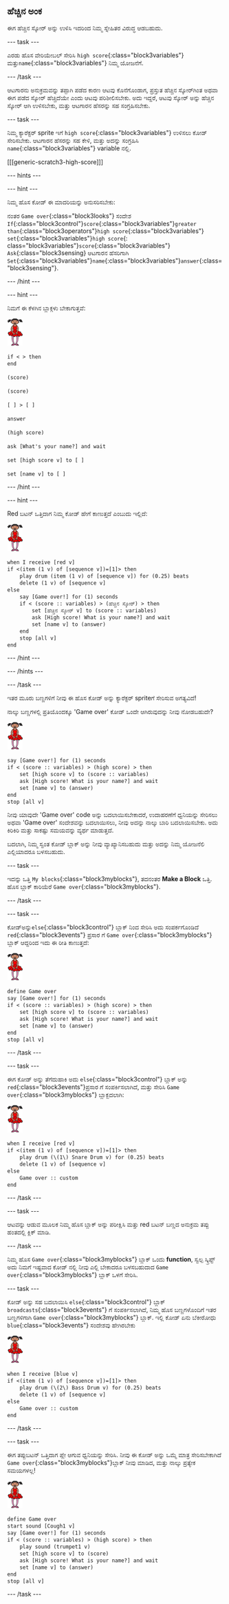 ## ಹೆಚ್ಚಿನ ಅಂಕ

ಈಗ ಹೆಚ್ಚಿನ ಸ್ಕೋರ್ ಅನ್ನು ಉಳಿಸಿ ಇದರಿಂದ ನಿಮ್ಮ ಸ್ನೇಹಿತರ ವಿರುದ್ಧ ಆಡಬಹುದು.

--- task ---

ಎರಡು ಹೊಸ ವೇರಿಯೇಬಲ್ ಸೇರಿಸಿ `high score`{:class="block3variables"} ಮತ್ತು`name`{:class="block3variables"} ನಿಮ್ಮ ಯೋಜನೆಗೆ.

--- /task ---

ಆಟಗಾರನು ಅನುಕ್ರಮವನ್ನು ತಪ್ಪಾಗಿ ಪಡೆದ ಕಾರಣ ಆಟವು ಕೊನೆಗೊಂಡಾಗ, ಪ್ರಸ್ತುತ ಹೆಚ್ಚಿನ ಸ್ಕೋರ್‌ಗಿಂತ ಅಥವಾ ಈಗ ಪಡೆದ ಸ್ಕೋರ್ ಹೆಚ್ಚಿದೆಯೇ ಎಂದು ಆಟವು ಪರಿಶೀಲಿಸಬೇಕು. ಅದು ಇದ್ದರೆ, ಆಟವು ಸ್ಕೋರ್ ಅನ್ನು ಹೆಚ್ಚಿನ ಸ್ಕೋರ್ ಆಗಿ ಉಳಿಸಬೇಕು, ಮತ್ತು ಆಟಗಾರನ ಹೆಸರನ್ನು ಸಹ ಸಂಗ್ರಹಿಸಬೇಕು.

--- task ---

ನಿಮ್ಮ ಕ್ಯಾರೆಕ್ಟರ್ sprite ಇಗೆ `high score`{:class="block3variables"} ಉಳಿಸಲು ಕೋಡ್ ಸೇರಿಸಬೇಕು. ಆಟಗಾರನ ಹೆಸರನ್ನು ಸಹ ಕೇಳಿ, ಮತ್ತು ಅದನ್ನು ಸಂಗ್ರಹಿಸಿ `name`{:class="block3variables"} variable ನಲ್ಲಿ.

[[[generic-scratch3-high-score]]]

--- hints ---


--- hint ---

ನಿಮ್ಮ ಹೊಸ ಕೋಡ್ ಈ ಮಾದರಿಯನ್ನು ಅನುಸರಿಸಬೇಕು:

ನಂತರ `Game over`{:class="block3looks"} ಸಂದೇಶ `If`{:class="block3control"}`score`{:class="block3variables"}`greater than`{:class="block3operators"}`high score`{:class="block3variables"} `set`{:class="block3variables"}`high score`{: class="block3variables"}`score`{:class="block3variables"} `Ask`{:class="block3sensing} ಆಟಗಾರನ ಹೆಸರಿಗಾಗಿ `Set`{:class="block3variables"}`name`{:class="block3variables"}`answer`{:class="block3sensing"}.

--- /hint ---

--- hint ---

ನಿಮಗೆ ಈ ಕೆಳಗಿನ ಬ್ಲಾಕ್ಗಳು ಬೇಕಾಗುತ್ತವೆ:

![ballerina](images/ballerina.png)

```blocks3
if < > then
end

(score)

(score)

[ ] > [ ]

answer

(high score)

ask [What's your name?] and wait

set [high score v] to [ ] 

set [name v] to [ ] 
```

--- /hint ---

--- hint ---

Red ಬಟನ್ ಒತ್ತಿದಾಗ ನಿಮ್ಮ ಕೋಡ್ ಹೇಗೆ ಕಾಣುತ್ತದೆ ಎಂಬುದು ಇಲ್ಲಿದೆ:

![ನರ್ತಕಿಯಾಗಿ](images/ballerina.png)

```blocks3
when I receive [red v]
if <(item (1 v) of [sequence v])=[1]> then
    play drum (item (1 v) of [sequence v]) for (0.25) beats
    delete (1 v) of [sequence v]
else
    say [Game over!] for (1) seconds
    if < (score :: variables) > (ಹೆಚ್ಚಿನ ಸ್ಕೋರ್) > then
        set [ಹೆಚ್ಚಿನ ಸ್ಕೋರ್ v] to (score :: variables)
        ask [High score! What is your name?] and wait
        set [name v] to (answer)
    end
    stop [all v]
end
```

--- /hint ---

--- /hints ---

--- /task ---

ಇತರ ಮೂರು ಬಣ್ಣಗಳಿಗೆ ನೀವು ಈ ಹೊಸ ಕೋಡ್ ಅನ್ನು ಕ್ಯಾರೆಕ್ಟರ್ sprite‌ಗೆ ಸೇರಿಸುವ ಅಗತ್ಯವಿದೆ!

ನಾಲ್ಕು ಬಣ್ಣಗಳಲ್ಲಿ ಪ್ರತಿಯೊಂದಕ್ಕೂ 'Game over' ಕೋಡ್ ಒಂದೇ ಆಗಿರುವುದನ್ನು ನೀವು ನೋಡಬಹುದೇ?

![ನರ್ತಕಿಯಾಗಿ](images/ballerina.png)

```blocks3
say [Game over!] for (1) seconds
if < (score :: variables) > (high score) > then
	set [high score v] to (score :: variables)
	ask [High score! What is your name?] and wait
	set [name v] to (answer)
end
stop [all v]
```

ನೀವು ಯಾವುದೇ 'Game over' code ಅನ್ನು ಬದಲಾಯಿಸಬೇಕಾದರೆ, ಉದಾಹರಣೆಗೆ ಧ್ವನಿಯನ್ನು ಸೇರಿಸಲು ಅಥವಾ 'Game over' ಸಂದೇಶವನ್ನು ಬದಲಾಯಿಸಲು, ನೀವು ಅದನ್ನು ನಾಲ್ಕು ಬಾರಿ ಬದಲಾಯಿಸಬೇಕು. ಅದು ಕಿರಿಕಿರಿ ಮತ್ತು ಸಾಕಷ್ಟು ಸಮಯವನ್ನು ವ್ಯರ್ಥ ಮಾಡುತ್ತದೆ.

ಬದಲಾಗಿ, ನಿಮ್ಮ ಸ್ವಂತ ಕೋಡ್ ಬ್ಲಾಕ್ ಅನ್ನು ನೀವು ವ್ಯಾಖ್ಯಾನಿಸಬಹುದು ಮತ್ತು ಅದನ್ನು ನಿಮ್ಮ ಯೋಜನೆಲಿ ಎಲ್ಲಿಯಾದರೂ ಬಳಸಬಹುದು.

--- task ---

ಇದನ್ನು ಒತ್ತಿ `My blocks`{:class="block3myblocks"}, ತದನಂತರ **Make a Block** ಒತ್ತಿ. ಹೊಸ ಬ್ಲಾಕ್ ಕಾರಿಯೆರೆ `Game over`{:class="block3myblocks"}.

--- /task ---

--- task ---

ಕೋಡ್ಅನ್ನು`else`{:class="block3control"} ಬ್ಲಾಕ್ ನಿಂದ ಸೇರಿಸಿ ಅದು ಸಂಪರ್ಕಗೊಂಡಿದೆ `red`{:class="block3events"} ಪ್ರಸಾರ ಗೆ `Game over`{:class="block3myblocks"} ಬ್ಲಾಕ್ ಆದ್ದರಿಂದ ಇದು ಈ ರೀತಿ ಕಾಣುತ್ತದೆ:

![ನರ್ತಕಿಯಾಗಿ](images/ballerina.png)

```blocks3
define Game over
say [Game over!] for (1) seconds
if < (score :: variables) > (high score) > then
    set [high score v] to (score :: variables)
    ask [High score! What is your name?] and wait
    set [name v] to (answer)
end
stop [all v]
```

--- /task ---

--- task ---

ಈಗ ಕೋಡ್ ಅನ್ನು ತೆಗೆದುಹಾಕಿ ಅದು `else`{:class="block3control"} ಬ್ಲಾಕ್ ಅನ್ನು `red`{:class="block3events"}ಪ್ರಸಾರ ಗೆ ಸಂಪರ್ಕಿಸಲಾಗಿದೆ, ಮತ್ತು ಸೇರಿಸಿ `Game over`{:class="block3myblocks"} ಬ್ಲಾಕ್ಬದಲಾಗಿ:

![ನರ್ತಕಿಯಾಗಿ](images/ballerina.png)

```blocks3
when I receive [red v]
if <(item (1 v) of [sequence v])=[1]> then
    play drum (\(1\) Snare Drum v) for (0.25) beats
    delete (1 v) of [sequence v]
else
    Game over :: custom
end
```

--- /task ---

--- task ---

ಆಟವನ್ನು ಆಡುವ ಮೂಲಕ ನಿಮ್ಮ ಹೊಸ ಬ್ಲಾಕ್ ಅನ್ನು ಪರೀಕ್ಷಿಸಿ ಮತ್ತು red ಬಟನ್ ಬಣ್ಣದ ಅನುಕ್ರಮ ತಪ್ಪು ಹಂತದಲ್ಲಿ ಕ್ಲಿಕ್ ಮಾಡಿ.

--- /task ---

ನಿಮ್ಮ ಹೊಸ `Game over`{:class="block3myblocks"} ಬ್ಲಾಕ್ ಒಂದು **function**, ಸ್ವಲ್ಪ ಸ್ಕ್ರಿಪ್ಟ್ ಅದು ನಿಮಗೆ ಇಷ್ಟವಾದ ಕೋಡ್ ನಲ್ಲಿ ನೀವು ಎಲ್ಲಿ ಬೇಕಾದರೂ ಬಳಸಬಹುದಾದ `Game over`{:class="block3myblocks"} ಬ್ಲಾಕ್ ಒಳಗೆ ಸೇರಿಸಿ.

--- task ---

ಕೋಡ್ ಅನ್ನು ಸಹ ಬದಲಾಯಿಸಿ `else`{:class="block3control"} ಬ್ಲಾಕ್ `broadcasts`{:class="block3events"} ಗೆ ಸಂಪರ್ಕಿಸಲಾಗಿದೆ, ನಿಮ್ಮ ಹೊಸ ಬಣ್ಣಗಳೊಂದಿಗೆ ಇತರ ಬಣ್ಣಗಳಿಗಾಗಿ `Game over`{:class="block3myblocks"} ಬ್ಲಾಕ್. ಇಲ್ಲಿ ಕೋಡ್ ಏನು ಬೆಕೀರೋಧು `blue`{:class="block3events"} ಸಂದೇಶವು ಹೇಗಿರಬೇಕು

![ನರ್ತಕಿಯಾಗಿ](images/ballerina.png)

```blocks3
when I receive [blue v]
if <(item (1 v) of [sequence v])=[1]> then
    play drum (\(2\) Bass Drum v) for (0.25) beats
    delete (1 v) of [sequence v]
else
    Game over :: custom
end
```

--- /task ---

--- task ---

ಈಗ ತಪ್ಪುಬಟನ್ ಒತ್ತಿದಾಗ ಪ್ಲೇ ಆಗುವ ಧ್ವನಿಯನ್ನು ಸೇರಿಸಿ. ನೀವು ಈ ಕೋಡ್ ಅನ್ನು ಒಮ್ಮೆ ಮಾತ್ರ ಸೇರಿಸಬೇಕಾಗಿದೆ `Game over`{:class="block3myblocks"}ಬ್ಲಾಕ್ ನೀವು ಮಾಡಿದ, ಮತ್ತು ನಾಲ್ಕು ಪ್ರತ್ಯೇಕ ಸಮಯಗಳಲ್ಲ!

![ನರ್ತಕಿಯಾಗಿ](images/ballerina.png)

```blocks3
define Game over
start sound [Cough1 v]
say [Game over!] for (1) seconds
if < (score :: variables) > (high score) > then
    play sound (trumpet1 v)
    set [high score v] to (score)
    ask [High score! What is your name?] and wait
    set [name v] to (answer)
end
stop [all v]
```

--- /task ---